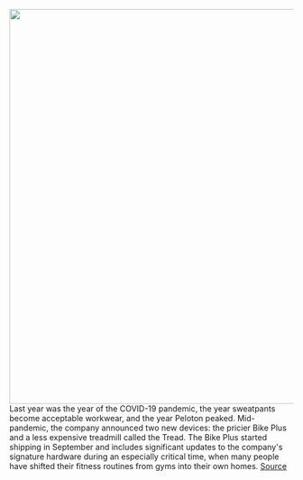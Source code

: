 <img src='https://cdn.vox-cdn.com/thumbor/nh-BVJL-VtDB5oM6XXKZJ6gKnyA=/0x0:2040x1360/1200x675/filters:focal(857x517:1183x843)/cdn.vox-cdn.com/uploads/chorus_image/image/68726797/akrales210108_4344_0002.0.jpg' width='700px' /><br/>
Last year was the year of the COVID-19 pandemic, the year sweatpants become acceptable workwear, and the year Peloton peaked. Mid-pandemic, the company announced two new devices: the pricier Bike Plus and a less expensive treadmill called the Tread. The Bike Plus started shipping in September and includes significant updates to the company's signature hardware during an especially critical time, when many people have shifted their fitness routines from gyms into their own homes.
<a href='https://www.theverge.com/22238974/peloton-bike-plus-review-price-features'> Source <a/>